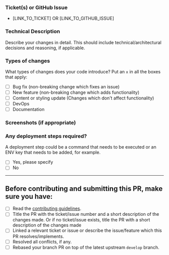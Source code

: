 ### Ticket(s) or GitHub Issue

- [LINK_TO_TICKET] OR [LINK_TO_GITHUB_ISSUE]

### Technical Description

Describe your changes in detail. This should include technical/architectural decisions and reasoning, if applicable.

### Types of changes

What types of changes does your code introduce? Put an `x` in all the boxes that apply:

- [ ] Bug fix (non-breaking change which fixes an issue)
- [ ] New feature (non-breaking change which adds functionality)
- [ ] Content or styling update (Changes which don't affect functionality)
- [ ] DevOps
- [ ] Documentation

### Screenshots (if appropriate)

### Any deployment steps required?

A deployment step could be a command that needs to be executed or an ENV key that needs to be added, for example.

- [ ] Yes, please specify
- [ ] No

_______________________________________________

## Before contributing and submitting this PR, make sure you have:
* [ ] Read the [contributing guidelines](https://github.com/canyongbs/assistbycanyongbs/blob/main/README.md#contributing).
* [ ] Title the PR with the ticket/issue number and a short description of the changes made. Or if no ticket/issue exists, title the PR with a short description of the changes made
* [ ] Linked a relevant ticket or issue or describe the issue/feature which this PR resolves/implements.
* [ ] Resolved all conflicts, if any.
* [ ] Rebased your branch PR on top of the latest upstream `develop` branch.